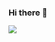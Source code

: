 ### Hi there 👋

<!--
**bh7cw/bh7cw** is a ✨ _special_ ✨ repository because its `README.md` (this file) appears on your GitHub profile.

Here are some ideas to get you started:

- 🔭 I’m currently working on ...
- 🌱 I’m currently learning ...
- 👯 I’m looking to collaborate on ...
- 🤔 I’m looking for help with ...
- 💬 Ask me about ...
- 📫 How to reach me: ...
- 😄 Pronouns: ...
- ⚡ Fun fact: ...

- 🔭 I’m interested in Linux, cloud, infrastructure.
- 🌱 I’m currently learning container, kubernetes.
- 👯 I’m looking to collaborate on open source projects.

[![Top Langs](https://github-readme-stats.vercel.app/api/top-langs/?username=bh7cw&langs_count=7&layout=compact&exclude_repo=INFO6105&hide=javascript,html,css)](https://github.com/bh7cw/github-readme-stats)

<img src="https://github-readme-stats.vercel.app/api?username=bh7cw&hide_title=true&count_private=true&show_icons=true&theme=flag-india&hide=stars,issues">
-->

<img src="https://github-readme-stats.vercel.app/api/wakatime?username=bh7cw&theme=flag-india&hide_title=true&langs_count=6">
